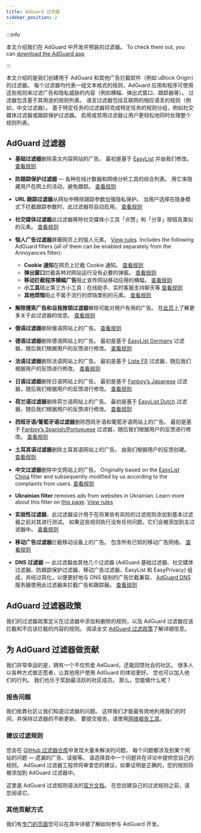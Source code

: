 ```yaml
---
title: AdGuard 过滤器
sidebar_position: 2
---
```


:::info

本文介绍我们在 AdGuard 中开发并预装的过滤器。 To check them out, you can [download the AdGuard app](https://agrd.io/download-kb-adblock)

:::

本文介绍的是我们创建用于 AdGuard 和其他广告拦截软件（例如 uBlock Origin）的过滤器。 每个过滤器均代表一组文本格式的规则，AdGuard 应用和程序可使用这些规则来过滤广告和隐私威胁的内容（例如横幅、弹出式窗口、跟踪器等）。 过滤器包含基于其用途的规则列表。 语言过滤器包括互联网的相应语言的规则（例如，中文过滤器）。 基于特定任务的过滤器将完成特定任务的规则分组，例如社交媒体过滤器或跟踪保护过滤器。 启用或禁用过滤器让用户更轻松地同时处理整个规则列表。

## AdGuard 过滤器

- **基础过滤器**删除英文内容网站的广告。 最初是基于 [EasyList](https://easylist.to/) 并由我们修改。 [查看规则](https://raw.githubusercontent.com/AdguardTeam/FiltersRegistry/master/filters/filter_2_Base/filter.txt)
- **防跟踪保护过滤器** — 各种在线计数器和网络分析工具的综合列表。 用它来隐藏用户在网上的活动，避免跟踪。 [查看规则](https://raw.githubusercontent.com/AdguardTeam/FiltersRegistry/master/filters/filter_3_Spyware/filter.txt)
- **URL 跟踪过滤器**从网址中移除跟踪参数加强隐私保护。 当用户选择在隐身模式下拦截跟踪参数时，此过滤器将自动启用。 [查看规则](https://raw.githubusercontent.com/AdguardTeam/FiltersRegistry/master/filters/filter_17_TrackParam/filter.txt)
- **社交媒体过滤器**此过滤器移除社交媒体小工具「点赞」和「分享」按钮及类似的元素。 [查看规则](https://raw.githubusercontent.com/AdguardTeam/FiltersRegistry/master/filters/filter_4_Social/filter.txt)
- **恼人广告过滤器**屏蔽网页上的恼人元素。 [View rules](https://raw.githubusercontent.com/AdguardTeam/FiltersRegistry/master/filters/filter_14_Annoyances/filter.txt). Includes the following AdGuard filters (all of them can be enabled separately from the Annoyances filter):

    - **Cookie 通知**在网页上拦截 Cookie 通知。 [查看规则](https://raw.githubusercontent.com/AdguardTeam/FiltersRegistry/master/filters/filter_18_Annoyances_Cookies/filter.txt)
    - **弹出窗口**拦截各种对网站运行没有必要的弹窗。 [查看规则](https://raw.githubusercontent.com/AdguardTeam/FiltersRegistry/master/filters/filter_19_Annoyances_Popups/filter.txt)
    - **移动拦截程序横幅广告**阻止宣传网站移动应用的横幅。 [查看规则](https://raw.githubusercontent.com/AdguardTeam/FiltersRegistry/master/filters/filter_20_Annoyances_MobileApp/filter.txt)
    - **小工具**阻止第三方小工具：在线助手、实时客服支持聊天等 [查看规则](https://raw.githubusercontent.com/AdguardTeam/FiltersRegistry/master/filters/filter_22_Annoyances_Widgets/filter.txt)
    - **其他烦恼**阻止不属于流行的烦恼类别的元素。 [查看规则](https://raw.githubusercontent.com/AdguardTeam/FiltersRegistry/master/filters/filter_21_Annoyances_Other/filter.txt)

- **解除搜索广告和自我推销过滤器**解除可能对用户有用的广告。 在[此页](../search-ads)上了解更多关于此过滤器的信息。 [查看规则](https://raw.githubusercontent.com/AdguardTeam/FiltersRegistry/master/filters/filter_10_Useful/filter.txt)
- **俄语过滤器**删除俄语网站上的广告。 [查看规则](https://raw.githubusercontent.com/AdguardTeam/FiltersRegistry/master/filters/filter_1_Russian/filter.txt)
- **德语过滤器**删除德语网站上的广告。 最初是基于 [EasyList Germany](https://easylist.to/) 过滤器，随后我们根据用户的反馈进行修改。 [查看规则](https://raw.githubusercontent.com/AdguardTeam/FiltersRegistry/master/filters/filter_6_German/filter.txt)
- **法语过滤器**删除法语网站上的广告。 最初是基于 [Liste FR](https://forums.lanik.us/viewforum.php?f=91) 过滤器，随后我们根据用户的反馈进行修改。 [查看规则](https://raw.githubusercontent.com/AdguardTeam/FiltersRegistry/master/filters/filter_16_French/filter.txt)
- **日语过滤器**删除日语网站上的广告。 最初是基于 [Fanboy’s Japanese](https://www.fanboy.co.nz/fanboy-japanese.txt) 过滤器，随后我们根据用户的反馈进行修改。 [查看规则](https://raw.githubusercontent.com/AdguardTeam/FiltersRegistry/master/filters/filter_7_Japanese/filter.txt)
- **荷兰语过滤器**删除荷兰语网站上的广告。 最初是基于 [EasyList Dutch](https://easylist.to/) 过滤器，随后我们根据用户的反馈进行修改。 [查看规则](https://raw.githubusercontent.com/AdguardTeam/FiltersRegistry/master/filters/filter_8_Dutch/filter.txt)
- **西班牙语/葡萄牙语过滤器**删除西班牙语和葡萄牙语网站上的广告。 最初是基于 [Fanboy’s Spanish/Portuguese](https://www.fanboy.co.nz/fanboy-espanol.txt) 过滤器，随后我们根据用户的反馈进行修改。 [查看规则](https://raw.githubusercontent.com/AdguardTeam/FiltersRegistry/master/filters/filter_9_Spanish/filter.txt)
- **土耳其语过滤器**删除土耳其语网站上的广告。 由我们根据用户的反馈创建。 [查看规则](https://raw.githubusercontent.com/AdguardTeam/FiltersRegistry/master/filters/filter_13_Turkish/filter.txt)
- **中文过滤器**删除中文网站上的广告。 Originally based on the [EasyList China](https://github.com/easylist/easylistchina) filter and subsequently modified by us according to the complaints from users. [查看规则](https://raw.githubusercontent.com/AdguardTeam/FiltersRegistry/master/filters/filter_224_Chinese/filter.txt)
- **Ukrainian filter** removes ads from websites in Ukrainian. Learn more about this filter on [this page](https://adguard.com/en/blog/ukrainian-filter.html). [View rules](https://raw.githubusercontent.com/AdguardTeam/FiltersRegistry/master/filters/filter_23_Ukrainian/filter.txt)
- **实验性过滤器**，此过滤器设计用于在将某些有风险的过滤规则添加到基本过滤器之前对其进行测试。 如果这些规则执行没有任何问题，它们会被添加到主过滤器中。 [查看规则](https://raw.githubusercontent.com/AdguardTeam/FiltersRegistry/master/filters/filter_5_Experimental/filter.txt)
- **移动广告过滤器**拦截移动设备上的广告。 包含所有已知的移动广告网络。 [查看规则](https://raw.githubusercontent.com/AdguardTeam/FiltersRegistry/master/filters/filter_11_Mobile/filter.txt)
- **DNS 过滤器** — 此过滤器由其他几个过滤器 (AdGuard 基础过滤器、社交媒体过滤器、防跟踪保护过滤器、移动广告过滤器、EasyList 和 EasyPrivacy) 组成，并经过简化，以便更好地与 DNS 级别的广告拦截兼容。 [AdGuard DNS](https://adguard-dns.io/kb) 服务器使用此过滤器来拦截广告和跟踪器。 [查看规则](https://raw.githubusercontent.com/AdguardTeam/FiltersRegistry/master/filters/filter_15_DnsFilter/filter.txt)

## AdGuard 过滤器政策

我们的过滤器政策定义在过滤器中添加和删除的规则，以及 AdGuard 过滤器应该拦截和不应该拦截的内容的规则。 阅读全文 [AdGuard 过滤政策](../filter-policy)了解详细信息。

## 为 AdGuard 过滤器做贡献

我们非常幸运的是，拥有一个不仅热爱 AdGuard，还能回馈社会的社区。 很多人以各种方式做志愿者，让其他用户使用 AdGuard 的体验更好。 您也可以加入他们的行列。 我们也乐于奖励最活跃的社区成员。 那么，您能做什么呢？

### 报告问题

我们依靠社区让我们知道过滤器的问题。 这样我们才能最有效地利用我们的时间，并保持过滤器的不断更新。 要提交报告，请使用[网络报告工具](https://agrd.io/report)。

### 建议过滤规则

您会在 [GitHub 过滤器仓库](https://github.com/AdguardTeam/AdguardFilters/issues)中发现大量未解决的问题。 每个问题都涉及到某个网站的问题 — 遗漏的广告、误报等。 请选择其中一个问题并在评论中提供您自己的规则。 AdGuard 过滤器工程师将审查您的建议，如果证明是正确的，您的规则将被添加到 AdGuard 过滤器中。

这里是 AdGuard 过滤规则语法的[官方文档](../create-own-filters)。 在您创建自己的过滤规则之前，请您阅读它。

### 其他贡献方式

我们有[专门的页面](https://adguard.com/contribute.html)您可以在其中详细了解如何参与 AdGuard 开发。
